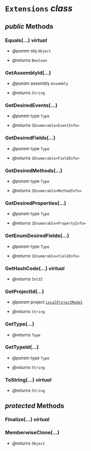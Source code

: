# <code><span title="undefined">Extensions</span></code> *class*





## *public* Methods

### Equals(...) *virtual*



- *@param* obj <code><span title="undefined">Object</span></code>

- *@returns* <code><span title="undefined">Boolean</span></code>

### GetAssemblyId(...)



- *@param* assembly <code><span title="undefined">Assembly</span></code>

- *@returns* <code><span title="undefined">String</span></code>

### GetDesiredEvents(...)



- *@param* type <code><span title="undefined">Type</span></code>

- *@returns* <code><span title="undefined">IEnumerable</span><<span title="Discovers the attributes of an event and provides access to event metadata.">EventInfo</span>></code>

### GetDesiredFields(...)



- *@param* type <code><span title="undefined">Type</span></code>

- *@returns* <code><span title="undefined">IEnumerable</span><<span title="Discovers the attributes of a field and provides access to field metadata.">FieldInfo</span>></code>

### GetDesiredMethods(...)



- *@param* type <code><span title="undefined">Type</span></code>

- *@returns* <code><span title="undefined">IEnumerable</span><<span title="Discovers the attributes of a method and provides access to method metadata.">MethodInfo</span>></code>

### GetDesiredProperties(...)



- *@param* type <code><span title="undefined">Type</span></code>

- *@returns* <code><span title="undefined">IEnumerable</span><<span title="Discovers the attributes of a property and provides access to property metadata.">PropertyInfo</span>></code>

### GetEnumDesiredFields(...)



- *@param* type <code><span title="undefined">Type</span></code>

- *@returns* <code><span title="undefined">IEnumerable</span><<span title="Discovers the attributes of a field and provides access to field metadata.">FieldInfo</span>></code>

### GetHashCode(...) *virtual*



- *@returns* <code><span title="undefined">Int32</span></code>

### GetProjectId(...)



- *@param* project <code><a href="LocalProjectModel.md">LocalProjectModel</a></code>

- *@returns* <code><span title="undefined">String</span></code>

### GetType(...)



- *@returns* <code><span title="undefined">Type</span></code>

### GetTypeId(...)



- *@param* type <code><span title="undefined">Type</span></code>

- *@returns* <code><span title="undefined">String</span></code>

### ToString(...) *virtual*



- *@returns* <code><span title="undefined">String</span></code>

## *protected* Methods

### Finalize(...) *virtual*





### MemberwiseClone(...)



- *@returns* <code><span title="undefined">Object</span></code>